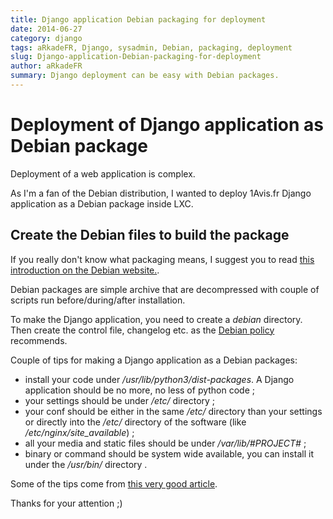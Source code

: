```yaml
---
title: Django application Debian packaging for deployment
date: 2014-06-27
category: django
tags: aRkadeFR, Django, sysadmin, Debian, packaging, deployment
slug: Django-application-Debian-packaging-for-deployment
author: aRkadeFR
summary: Django deployment can be easy with Debian packages.
---
```


# Deployment of Django application as Debian package #

Deployment of a web application is complex.

As I'm a fan of the Debian distribution, I wanted to deploy 1Avis.fr Django
application as a Debian package inside LXC.

## Create the Debian files to build the package ##

If you really don't know what packaging means, I suggest you to read [this
introduction on the Debian
website.](https://wiki.Debian.org/IntroDebianPackaging).

Debian packages are simple archive that are decompressed with couple of scripts
run before/during/after installation.

To make the Django application, you need to create a _debian_ directory. Then
create the control file, changelog etc. as the [Debian
policy](https://www.Debian.org/doc/Debian-policy/) recommends.

Couple of tips for making a Django application as a Debian packages:

- install your code under _/usr/lib/python3/dist-packages_. A Django application
  should be no more, no less of python code ;
- your settings should be under _/etc/_ directory ;
- your conf should be either in the same _/etc/_ directory than your settings or
  directly into the _/etc/_ directory of the software (like
  */etc/nginx/site_available*) ;
- all your media and static files should be under _/var/lib/#PROJECT#_ ;
- binary or command should be system wide available, you can install it under
  the _/usr/bin/_ directory .

Some of the tips come from [this very good
article](https://wiki.debian.org/DjangoPackagingDraft).

Thanks for your attention ;)
